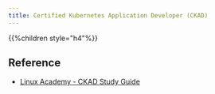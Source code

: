 ```yaml
---
title: Certified Kubernetes Application Developer (CKAD)
---
```


{{%children style="h4"%}}

## Reference

* [Linux Academy - CKAD Study Guide](/pdf/ckad-study-guide.pdf)